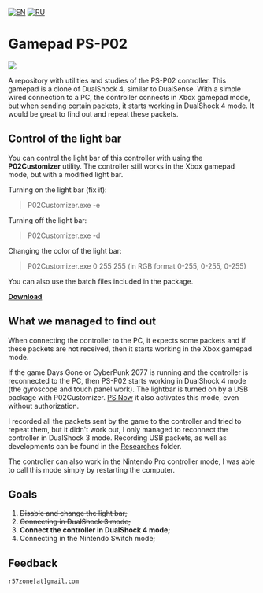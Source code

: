 [![EN](https://user-images.githubusercontent.com/9499881/33184537-7be87e86-d096-11e7-89bb-f3286f752bc6.png)](https://github.com/r57zone/Gamepad-PS-P02/) 
[![RU](https://user-images.githubusercontent.com/9499881/27683795-5b0fbac6-5cd8-11e7-929c-057833e01fb1.png)](https://github.com/r57zone/Gamepad-PS-P02/blob/master/README.RU.md) 
# Gamepad PS-P02
![](https://user-images.githubusercontent.com/9499881/127786126-91f82dbf-7a86-4ded-879c-6bf8f777e57f.jpg)

A repository with utilities and studies of the PS-P02 controller. This gamepad is a clone of DualShock 4, similar to DualSense. With a simple wired connection to a PC, the controller connects in Xbox gamepad mode, but when sending certain packets, it starts working in DualShock 4 mode. It would be great to find out and repeat these packets.

## Control of the light bar
You can control the light bar of this controller with using the **P02Customizer** utility. The controller still works in the Xbox gamepad mode, but with a modified light bar.


Turning on the light bar (fix it):
>P02Customizer.exe -e


Turning off the light bar:
>P02Customizer.exe -d


Changing the color of the light bar:
>P02Customizer.exe 0 255 255
(in RGB format 0-255, 0-255, 0-255)


You can also use the batch files included in the package.



**[Download](https://github.com/r57zone/Gamepad-PS-P02/releases)**

## What we managed to find out
When connecting the controller to the PC, it expects some packets and if these packets are not received, then it starts working in the Xbox gamepad mode.



If the game Days Gone or CyberPunk 2077 is running and the controller is reconnected to the PC, then PS-P02 starts working in DualShock 4 mode (the gyroscope and touch panel work). The lightbar is turned on by a USB package with P02Customizer. [PS Now](https://www.playstation.com/en-us/ps-now/ps-now-on-pc/) it also activates this mode, even without authorization.



I recorded all the packets sent by the game to the controller and tried to repeat them, but it didn't work out, I only managed to reconnect the controller in DualShock 3 mode. Recording USB packets, as well as developments can be found in the [Researches](https://github.com/r57zone/Gamepad-PS-P02/tree/master/Researches) folder.



The controller can also work in the Nintendo Pro controller mode, I was able to call this mode simply by restarting the computer.

## Goals
1. ~~Disable and change the light bar;~~
2. ~~Connecting in DualShock 3 mode;~~
3. **Connect the controller in DualShock 4 mode;**
4. Connecting in the Nintendo Switch mode;

## Feedback
`r57zone[at]gmail.com`
